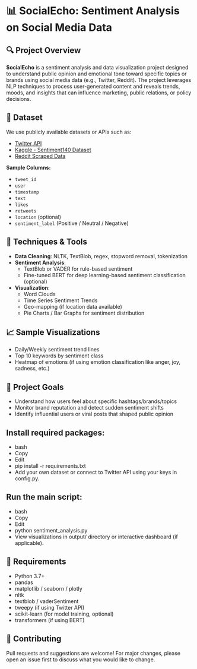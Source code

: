 
# 📊 SocialEcho: Sentiment Analysis on Social Media Data

## 🔍 Project Overview

**SocialEcho** is a sentiment analysis and data visualization project designed to understand public opinion and emotional tone toward specific topics or brands using social media data (e.g., Twitter, Reddit). The project leverages NLP techniques to process user-generated content and reveals trends, moods, and insights that can influence marketing, public relations, or policy decisions.

## 📁 Dataset

We use publicly available datasets or APIs such as:

- [Twitter API](https://developer.twitter.com/)
- [Kaggle - Sentiment140 Dataset](https://www.kaggle.com/datasets/kazanova/sentiment140)
- [Reddit Scraped Data](https://www.pushshift.io/)
  
**Sample Columns:**
- `tweet_id`
- `user`
- `timestamp`
- `text`
- `likes`
- `retweets`
- `location` (optional)
- `sentiment_label` (Positive / Neutral / Negative)

## 🧠 Techniques & Tools

- **Data Cleaning**: NLTK, TextBlob, regex, stopword removal, tokenization
- **Sentiment Analysis**: 
  - TextBlob or VADER for rule-based sentiment
  - Fine-tuned BERT for deep learning-based sentiment classification (optional)
- **Visualization**: 
  - Word Clouds
  - Time Series Sentiment Trends
  - Geo-mapping (if location data available)
  - Pie Charts / Bar Graphs for sentiment distribution

## 📈 Sample Visualizations

- Daily/Weekly sentiment trend lines
- Top 10 keywords by sentiment class
- Heatmap of emotions (if using emotion classification like anger, joy, sadness, etc.)

## 🏁 Project Goals

- Understand how users feel about specific hashtags/brands/topics
- Monitor brand reputation and detect sudden sentiment shifts
- Identify influential users or viral posts that shaped public opinion


## Install required packages:

- bash
- Copy
- Edit
- pip install -r requirements.txt
- Add your own dataset or connect to Twitter API using your keys in config.py.

## Run the main script:

- bash
- Copy
- Edit
- python sentiment_analysis.py
- View visualizations in output/ directory or interactive dashboard (if applicable).

## 📌 Requirements

- Python 3.7+
- pandas
- matplotlib / seaborn / plotly
- nltk
- textblob / vaderSentiment
- tweepy (if using Twitter API)
- scikit-learn (for model training, optional)
- transformers (if using BERT)


## 🤝 Contributing
Pull requests and suggestions are welcome! For major changes, please open an issue first to discuss what you would like to change.

